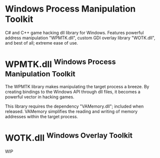 # Windows Process Manipulation Toolkit
C# and C++ game hacking dll library for Windows. Features powerful address manipulation "WPMTK.dll", custom GDI overlay library "WOTK.dll", and best of all; extreme ease of use.

# WPMTK.dll <sup>Windows Process Manipulation Toolkit</sup>
The WPMTK library makes manipulating the target process a breeze. By creating bindings to the Windows API through dll files, it becomes a powerful vector in hacking games.

This library requires the dependency "VAMemory.dll"; included when released. VAMemory simplifies the reading and writing of memory addresses within the target process.

# WOTK.dll <sup>Windows Overlay Toolkit</sup>
WIP
